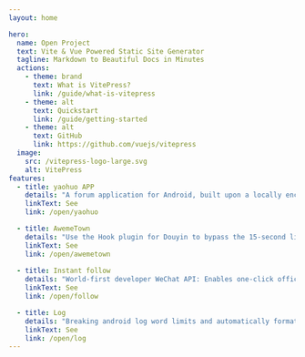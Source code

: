 ```yaml
---
layout: home

hero:
  name: Open Project
  text: Vite & Vue Powered Static Site Generator
  tagline: Markdown to Beautiful Docs in Minutes
  actions:
    - theme: brand
      text: What is VitePress?
      link: /guide/what-is-vitepress
    - theme: alt
      text: Quickstart
      link: /guide/getting-started
    - theme: alt
      text: GitHub
      link: https://github.com/vuejs/vitepress
  image:
    src: /vitepress-logo-large.svg
    alt: VitePress
features:
  - title: yaohuo APP
    details: "A forum application for Android, built upon a locally encapsulated crawler framework"
    linkText: See
    link: /open/yaohuo

  - title: AwemeTown
    details: "Use the Hook plugin for Douyin to bypass the 15-second limit."
    linkText: See
    link: /open/awemetown
	
  - title: Instant follow
    details: "World-first developer WeChat API: Enables one-click official account follow and friend addition in third-party apps—no API or permissions required."
    linkText: See
    link: /open/follow

  - title: Log
    details: "Breaking android log word limits and automatically formatting json."
    linkText: See
    link: /open/log
---
```



